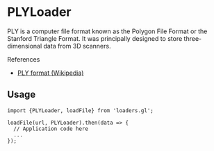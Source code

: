 # PLYLoader

PLY is a computer file format known as the Polygon File Format or the Stanford Triangle Format. It was principally designed to store three-dimensional data from 3D scanners.


References

* [PLY format (Wikipedia)](https://en.wikipedia.org/wiki/PLY_(file_format))


## Usage

```
import {PLYLoader, loadFile} from 'loaders.gl';

loadFile(url, PLYLoader).then(data => {
  // Application code here
  ...
});
```


